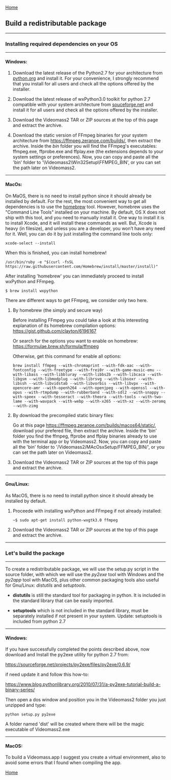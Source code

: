 [Home](index.md)
## Build a redistributable package   
-----------------

### Installing required dependencies on your OS   

-----------------
#### Windows:
1. Download the latest release of the Python2.7 for your architecture from [python.org](https://www.python.org/downloads/) and
   install it.
   For your convenience, I strongly recommend that you install for all users and check all the options offered by the
   installer.     
  
2. Download the latest release of wxPython3.0 toolkit for python 2.7 compatible with your system architecture from [souceforge.net](https://sourceforge.net/projects/wxpython/files/wxPython/3.0.2.0/) and install it for all users and check all the options offered by the installer.   

3. Download the Videomass2 TAR or ZIP sources at the top of this page and extract the archive.   

4. Download the static version of FFmpeg binaries for your system architecture from <https://ffmpeg.zeranoe.com/builds/>, then extract the archive. Inside the *bin* folder you will find the FFmpeg's executables: ffmpeg.exe, ffprobe.exe and ffplay.exe (the extensions depends to your system settings or preferences). Now, you can copy and paste all the 'bin' folder to '\Videomass2\Win32Setup\FFMPEG_BIN', or you can set the path later on Videomass2.   

-----------------
#### MacOs:
On MaOS, there is no need to install python since it should already be installed by default. For the rest, the most convenient way to get all dependencies is to use the [homebrew](https://brew.sh/) tool. However, homebrew uses the "Command Line Tools" installed on your machine. By default, OS X does not ship with this tool, and you need to manually install it. One way to install it is to install Xcode, and it will install these commands as well. But, Xcode is heavy (in filesize), and unless you are a developer, you won’t have any need for it. Well, you can do it by just installing the command line tools only:
```
xcode-select --install  
```
When this is finished, you can install homebrew!
```
/usr/bin/ruby -e "$(curl -fsSL https://raw.githubusercontent.com/Homebrew/install/master/install)"
```
After installing 'homebrew' you can immediately proceed to install wxPython and FFmpeg.
```
$ brew install wxpython
```
There are different ways to get FFmpeg, we consider only two here.   

1. By homebrew (the simply and secure way)   

   Before installing FFmpeg you could take a look at this interesting explanation of its homebrew compilation options:   
   <https://gist.github.com/clayton/6196167>   

   Or search for the options you want to enable on homebrew:   
   <https://formulae.brew.sh/formula/ffmpeg>    

   Otherwise, get this command for enable all options:   
   ```
   brew install ffmpeg --with-chromaprint --with-fdk-aac --with-fontconfig --with-freetype --with-frei0r --with-game-music-emu --with-libass --with-libbluray --with-libbs2b --with-libcaca --with-libgsm --with-libmodplug --with-librsvg --with-libsoxr --with-libssh --with-libvidstab --with-libvorbis --with-libvpx --with-opencore-amr --with-openh264 --with-openjpeg --with-openssl --with-opus --with-rtmpdump --with-rubberband --with-sdl2 --with-snappy --with-speex --with-tesseract --with-theora --with-tools --with-two-lame --with-wavpack --with-webp --with-x265 --with-xz --with-zeromq --with-zimg
   ```
2. By download the precompiled static binary files:   

   Go at this page <https://ffmpeg.zeranoe.com/builds/macos64/static/>, download your prefered file, then extract the archive.
   Inside the 'bin' folder you find the ffmpeg, ffprobe and ffplay binaries already to use with the terminal app or by Videomass2.
   Now, you can copy and paste all the 'bin' folder to '/Videomass2/MAcOsxSetup/FFMPEG_BIN/', or you can set the path later on Videomass2.   
   
3. Download the Videomass2 TAR or ZIP sources at the top of this page and extract the archive.
   
-----------------
#### Gnu/Linux:
As MacOS,  there is no need to install python since it should already be installed by default. 

1. Proceede with installing wxPython and FFmpeg if not already installed:

   ```
   ~$ sudo apt-get install python-wxgtk3.0 ffmpeg
   ```
2. Download the Videomass2 TAR or ZIP sources at the top of this page and extract the archive.

---------------------------
### Let's build the package
---------------------------

To create a redistributable package, we will use the setup.py script in the source folder, with which we will use the _py2exe_ tool with Windows and the _py2app_ tool with MacOS, plus other common packaging tools also useful for Gnu/Linux: _distutils_ and _setuptools_.

- **distutils** is still the standard tool for packaging in python. It is included in the standard library that can be easily
  imported.

- **setuptools** which is not included in the standard library, must be separately installed if not present in your system.  Update: setuptools is included from python 2.7   

-----------------
#### Windows:
If you have successfully completed the points described above, now download and Install the py2exe utility for python 2.7 from:

<https://sourceforge.net/projects/py2exe/files/py2exe/0.6.9/>

if need update it and follow this how-to:

<https://www.blog.pythonlibrary.org/2010/07/31/a-py2exe-tutorial-build-a-binary-series/>

Then open a dos window and position you in the Videomass2 folder you just unzipped and type:

```
python setup.py py2exe
```
A folder named 'dist' will be created where there will be the magic executable of Videomass2.exe   

-----------------
#### MacOS:
To build a Videomass.app I suggest you create a virtual environment, also to avoid some errors that I found when compiling the app.



[Home](index.md)
